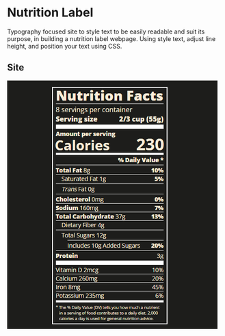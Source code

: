 # Nutrition Label
Typography focused site to style text to be easily readable and suit its purpose, in building a nutrition label webpage. Using style text, adjust line height, and position your text using CSS.

## Site
!["Nutrition Label"](./img/NutritionLabel_Demo_v1.0.png)
